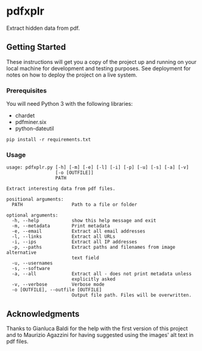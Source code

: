 # pdfxplr

Extract hidden data from pdf.

## Getting Started

These instructions will get you a copy of the project up and running on your local machine for development and testing purposes. See deployment for notes on how to deploy the project on a live system.

### Prerequisites

You will need Python 3 with the following libraries:
* chardet
* pdfminer.six
* python-dateutil

```
pip install -r requirements.txt
```

### Usage

```
usage: pdfxplr.py [-h] [-m] [-e] [-l] [-i] [-p] [-u] [-s] [-a] [-v]
                  [-o [OUTFILE]]
                  PATH

Extract interesting data from pdf files.

positional arguments:
  PATH                  Path to a file or folder

optional arguments:
  -h, --help            show this help message and exit
  -m, --metadata        Print metadata
  -e, --email           Extract all email addresses
  -l, --links           Extract all URLs
  -i, --ips             Extract all IP addresses
  -p, --paths           Extract paths and filenames from image alternative
                        text field
  -u, --usernames
  -s, --software
  -a, --all             Extract all - does not print metadata unless
                        explicitly asked
  -v, --verbose         Verbose mode
  -o [OUTFILE], --outfile [OUTFILE]
                        Output file path. Files will be overwritten.
```

## Acknowledgments

Thanks to Gianluca Baldi for the help with the first version of this project and to Maurizio Agazzini for having suggested using the images' alt text in pdf files.


